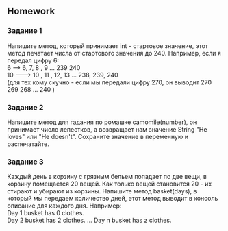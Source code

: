##  Homework 


### Задание 1

Напишите метод, который принимает int - стартовое значение, этот метод печатает числа от стартового значения до 240. Например, если я передал цифру 6:  
6   -->  6, 7, 8 , 9  ... 239 240  
10 --->  10 , 11 , 12, 13 ...   238, 239, 240  
(для тех кому скучно - если мы передали цифру 270, он выводит 270 269 268 ...   240 )

### Задание 2 

Напишите метод для гадания по ромашке camomile(number), он принимает число лепестков, а возвращает нам значение String "He loves" или "He doesn't".
Сохраните значение в переменную и распечатайте.

### Задание 3  

Каждый день в корзину с грязным бельем попадает по две вещи, в корзину помещается 20 вещей. 
Как только вещей становится 20 - их стирают и убирают из корзины. 
Напишите метод basket(days), в который мы передаем количество дней, этот метод выводит в консоль описание для каждого дня.
Например:  
Day 1 busket has 0 clothes.  
Day 2 busket has 2 clothes.
... 
Day n busket has z clothes.
